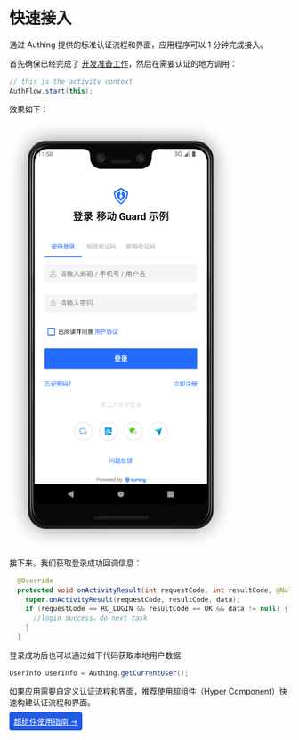 # 快速接入

<LastUpdated/>

通过 Authing 提供的标准认证流程和界面，应用程序可以 1 分钟完成接入。

首先确保已经完成了  [开发准备工作](./develop.md)，然后在需要认证的地方调用：

```java
// this is the activity context
AuthFlow.start(this);
```

效果如下：

<img src="./images/standard.png" alt="drawing" width="400"/>

接下来，我们获取登录成功回调信息：

```java
  @Override
  protected void onActivityResult(int requestCode, int resultCode, @Nullable Intent data) {
    super.onActivityResult(requestCode, resultCode, data);
    if (requestCode == RC_LOGIN && resultCode == OK && data != null) {
      //login success，do next task
    }
  }
```

登录成功后也可以通过如下代码获取本地用户数据

```java
UserInfo userInfo = Authing.getCurrentUser();
```



如果应用需要自定义认证流程和界面，推荐使用超组件（Hyper Component）快速构建认证流程和界面。



<span style="background-color: #215ae5;a:link:color:#FFF;padding:8px;border-radius: 4px;"><a href="./component/" style="color:#FFF;">超组件使用指南 →</a>
</span>